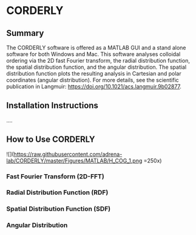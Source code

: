 # CORDERLY

## Summary
The CORDERLY software is offered as a MATLAB GUI and a stand alone software for both Windows and Mac.  This software analyses colloidal ordering via the 2D fast Fourier transform, the radial distribution function, the spatial distribution function, and the angular distribution. The spatial distribution function plots the resulting analysis in Cartesian and polar coordinates (angular distribution). For more details, see the scientific publication in Langmuir: https://doi.org/10.1021/acs.langmuir.9b02877.

## Installation Instructions


....

## How to Use CORDERLY

![](https://raw.githubusercontent.com/adrena-lab/CORDERLY/master/Figures/MATLAB/H_COG_1.png =250x)

### Fast Fourier Transform (2D-FFT)


### Radial Distribution Function (RDF)


### Spatial Distribution Function (SDF)


### Angular Distribution 

